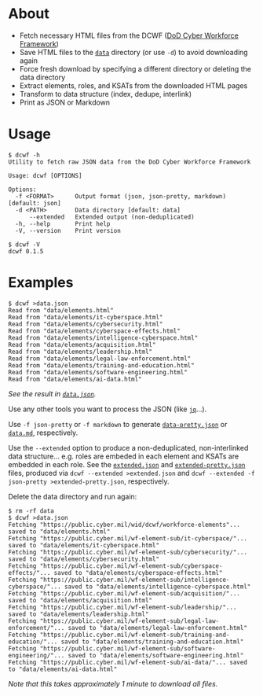 # About

* Fetch necessary HTML files from the DCWF ([DoD Cyber Workforce Framework])
* Save HTML files to the [`data`] directory (or use `-d`) to avoid downloading again
* Force fresh download by specifying a different directory or deleting the data directory
* Extract elements, roles, and KSATs from the downloaded HTML pages
* Transform to data structure (index, dedupe, interlink)
* Print as JSON or Markdown

# Usage

```text
$ dcwf -h
Utility to fetch raw JSON data from the DoD Cyber Workforce Framework

Usage: dcwf [OPTIONS]

Options:
  -f <FORMAT>      Output format (json, json-pretty, markdown) [default: json]
  -d <PATH>        Data directory [default: data]
      --extended   Extended output (non-deduplicated)
  -h, --help       Print help
  -V, --version    Print version
```

```text
$ dcwf -V
dcwf 0.1.5
```

# Examples

```text
$ dcwf >data.json
Read from "data/elements.html"
Read from "data/elements/it-cyberspace.html"
Read from "data/elements/cybersecurity.html"
Read from "data/elements/cyberspace-effects.html"
Read from "data/elements/intelligence-cyberspace.html"
Read from "data/elements/acquisition.html"
Read from "data/elements/leadership.html"
Read from "data/elements/legal-law-enforcement.html"
Read from "data/elements/training-and-education.html"
Read from "data/elements/software-engineering.html"
Read from "data/elements/ai-data.html"
```

*See the result in [`data.json`].*

Use any other tools you want to process the JSON (like [`jq`]...).

Use `-f json-pretty` or `-f markdown` to generate [`data-pretty.json`] or [`data.md`], respectively.

Use the `--extended` option to produce a non-deduplicated, non-interlinked data structure... e.g.
roles are embeded in each element and KSATs are embedded in each role.
See the [`extended.json`] and [`extended-pretty.json`] files, produced via
`dcwf --extended >extended.json` and `dcwf --extended -f json-pretty >extended-pretty.json`,
respectively.

Delete the data directory and run again:

```text
$ rm -rf data
$ dcwf >data.json
Fetching "https://public.cyber.mil/wid/dcwf/workforce-elements"... saved to "data/elements.html"
Fetching "https://public.cyber.mil/wf-element-sub/it-cyberspace/"... saved to "data/elements/it-cyberspace.html"
Fetching "https://public.cyber.mil/wf-element-sub/cybersecurity/"... saved to "data/elements/cybersecurity.html"
Fetching "https://public.cyber.mil/wf-element-sub/cyberspace-effects/"... saved to "data/elements/cyberspace-effects.html"
Fetching "https://public.cyber.mil/wf-element-sub/intelligence-cyberspace/"... saved to "data/elements/intelligence-cyberspace.html"
Fetching "https://public.cyber.mil/wf-element-sub/acquisition/"... saved to "data/elements/acquisition.html"
Fetching "https://public.cyber.mil/wf-element-sub/leadership/"... saved to "data/elements/leadership.html"
Fetching "https://public.cyber.mil/wf-element-sub/legal-law-enforcement/"... saved to "data/elements/legal-law-enforcement.html"
Fetching "https://public.cyber.mil/wf-element-sub/training-and-education/"... saved to "data/elements/training-and-education.html"
Fetching "https://public.cyber.mil/wf-element-sub/software-engineering/"... saved to "data/elements/software-engineering.html"
Fetching "https://public.cyber.mil/wf-element-sub/ai-data/"... saved to "data/elements/ai-data.html"
```

*Note that this takes approximately 1 minute to download all files.*
  
[`data`]: data
[`data.json`]: data.json
[`data.md`]: data.md
[`data-pretty.json`]: data-pretty.json
[`extended.json`]: extended.json
[`extended-pretty.json`]: extended-pretty.json
[`jq`]: https://jqlang.github.io/jq/
[DoD Cyber Workforce Framework]: https://public.cyber.mil/cw/dcwf/

